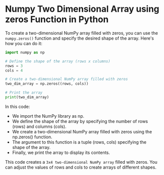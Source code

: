 # Numpy Two Dimensional Array using zeros Function in Python

To create a two-dimensional NumPy array filled with zeros, you can use the `numpy.zeros()` function and specify the desired shape of the array. Here's how you can do it:

```python
import numpy as np

# Define the shape of the array (rows x columns)
rows = 3
cols = 4

# Create a two-dimensional NumPy array filled with zeros
two_dim_array = np.zeros((rows, cols))

# Print the array
print(two_dim_array)
```

In this code:

- We import the NumPy library as np.
- We define the shape of the array by specifying the number of rows (rows) and columns (cols).
- We create a two-dimensional NumPy array filled with zeros using the np.zeros() function. 
- The argument to this function is a tuple (rows, cols) specifying the shape of the array.
- Finally, we print the array to display its contents.

This code creates a `3x4 two-dimensional NumPy array` filled with zeros. You can adjust the values of rows and cols to create arrays of different shapes.